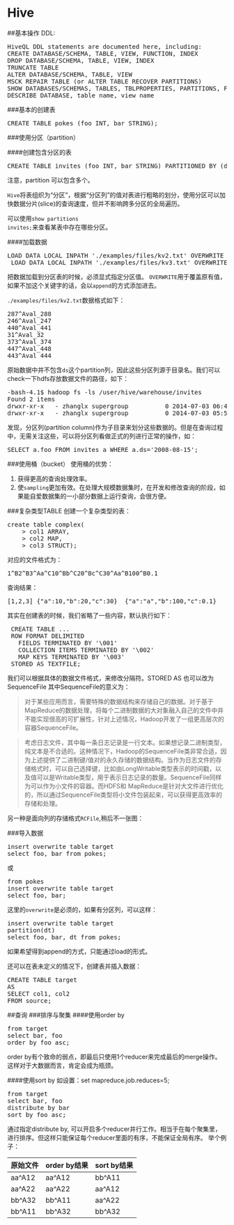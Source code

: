 # Hive
##基本操作
DDL:

<pre>
HiveQL DDL statements are documented here, including:
CREATE DATABASE/SCHEMA, TABLE, VIEW, FUNCTION, INDEX
DROP DATABASE/SCHEMA, TABLE, VIEW, INDEX
TRUNCATE TABLE
ALTER DATABASE/SCHEMA, TABLE, VIEW
MSCK REPAIR TABLE (or ALTER TABLE RECOVER PARTITIONS)
SHOW DATABASES/SCHEMAS, TABLES, TBLPROPERTIES, PARTITIONS, FUNCTIONS, INDEX[ES], COLUMNS, CREATE TABLE
DESCRIBE DATABASE, table_name, view_name
</pre>

###基本的创建表
<pre>
CREATE TABLE pokes (foo INT, bar STRING);
</pre>

###使用分区（partition）

####创建包含分区的表
<pre>
CREATE TABLE invites (foo INT, bar STRING) PARTITIONED BY (ds STRING);
</pre>
注意，partition 可以包含多个。

<code>Hive</code>将表组织为“分区”，根据“分区列”的值对表进行粗略的划分，使用分区可以加快数据分片(slice)的查询速度，但并不影响跨多分区的全局遍历。

可以使用<code>show partitions invites;</code>来查看某表中存在哪些分区。

####加载数据
<pre>
LOAD DATA LOCAL INPATH './examples/files/kv2.txt' OVERWRITE INTO TABLE invites PARTITION (ds='2008-08-15');
 LOAD DATA LOCAL INPATH './examples/files/kv3.txt' OVERWRITE INTO TABLE invites PARTITION (ds='2008-08-08');
</pre>

把数据加载到分区表的时候，必须显式指定分区值。 <code>OVERWRITE</code>用于覆盖原有值，如果不加这个关键字的话，会以<code>append</code>的方式添加进去。

<code>./examples/files/kv2.txt</code>数据格式如下：
<pre>
287^Aval_288
246^Aval_247
440^Aval_441
31^Aval_32
373^Aval_374
447^Aval_448
443^Aval_444
</pre>
原始数据中并不包含<code>ds</code>这个partition列，因此这些分区列源于目录名。我们可以check一下hdfs存放数据文件的路径，如下：
<pre>
-bash-4.1$ hadoop fs -ls /user/hive/warehouse/invites
Found 2 items
drwxr-xr-x   - zhanglx supergroup          0 2014-07-03 06:42 /user/hive/warehouse/invites/ds=2008-08-08
drwxr-xr-x   - zhanglx supergroup          0 2014-07-03 05:55 /user/hive/warehouse/invites/ds=2008-08-15
</pre>
发现，分区列(partition column)作为子目录来划分这些数据的。但是在查询过程中，无需关注这些，可以将分区列看做正式的列进行正常的操作，如：
<pre>
SELECT a.foo FROM invites a WHERE a.ds='2008-08-15';
</pre>


###使用桶（bucket）
使用桶的优势：

1. 获得更高的查询处理效率。
2. 使<code>sampling</code>更加有效。在处理大规模数据集时，在开发和修改查询的阶段，如果能自爱数据集的一小部分数据上运行查询，会很方便。


###复杂类型TABLE
创建一个复杂类型的表：
<pre>
create table complex(
    > col1 ARRAY<INT>,
    > col2 MAP<STRING, INT>,
    > col3 STRUCT<a:STRING, b:INT, c:DOUBLE>);
</pre>

对应的文件格式为：
<pre>
1^B2^B3^Aa^C10^Bb^C20^Bc^C30^Aa^B100^B0.1
</pre>

查询结果：
<pre>
[1,2,3]	{"a":10,"b":20,"c":30}	{"a":"a","b":100,"c":0.1}
</pre>

其实在创建表的时候，我们省略了一些内容，默认执行如下：
<pre>
 CREATE TABLE ...
 ROW FORMAT DELIMITED
   FIELDS TERMINATED BY '\001'
   COLLECTION ITEMS TERMINATED BY '\002'
   MAP KEYS TERMINATED BY '\003'
 STORED AS TEXTFILE;
</pre>
我们可以根据具体的数据文件格式，来修改分隔符。STORED AS 也可以改为SequenceFile
其中SequenceFile的意义为：
>对于某些应用而言，需要特殊的数据结构来存储自己的数据。对于基于MapReduce的数据处理，将每个二进制数据的大对象融入自己的文件中并不能实现很高的可扩展性，针对上述情况，Hadoop开发了一组更高层次的容器SequenceFile。

>考虑日志文件，其中每一条日志记录是一行文本。如果想记录二进制类型，纯文本是不合适的。这种情况下，Hadoop的SequenceFile类非常合适，因为上述提供了二进制键/值对的永久存储的数据结构。当作为日志文件的存储格式时，可以自己选择键，比如由LongWritable类型表示的时间戳，以及值可以是Writable类型，用于表示日志记录的数量。SequenceFile同样为可以作为小文件的容器。而HDFS和 MapReduce是针对大文件进行优化的，所以通过SequenceFile类型将小文件包装起来，可以获得更高效率的存储和处理。

另一种是面向列的存储格式<code>RCFile</code>,稍后不一张图：


###导入数据
<pre>
insert overwrite table target
select foo, bar from pokes;
</pre>或
<pre>
from pokes
insert overwrite table target
select foo, bar;
</pre>
这里的<code>overwrite</code>是必须的，如果有分区列，可以这样：
<pre>
insert overwrite table target
partition(dt)
select foo, bar, dt from pokes;
</pre>

如果希望得到append的方式，只能通过load的形式。

还可以在表未定义的情况下，创建表并插入数据：
<pre>
CREATE TABLE target
AS
SELECT col1, col2
FROM source;
</pre>


##查询
###排序与聚集
####使用order by
<pre>
from target
select bar, foo
order by foo asc;
</pre>

order by有个致命的弱点，即最后只使用1个reducer来完成最后的merge操作。这样对于大数据而言，肯定会成为瓶颈。

####使用sort by
如设置：set mapreduce.job.reduces=5;
<pre>
from target
select bar, foo
distribute by bar
sort by foo asc;
</pre>

通过指定distribute by, 可以开启多个reducer并行工作。相当于在每个聚集里，进行排序。但这样只能保证每个reducer里面的有序，不能保证全局有序。
举个例子：



原始文件 | order by结果 | sort by结果
------------ | ------------- | ------------
aa^A12 | aa^A12   | bb^A11
aa^A22 | aa^A22  | aa^A12
bb^A32 | bb^A11 | aa^A22
bb^A11 | bb^A32  | bb^A32




